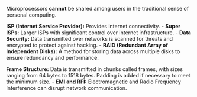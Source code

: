 Microprocessors **cannot** be shared among users in the traditional sense of personal computing.

**ISP (Internet Service Provider):** Provides internet connectivity.
    - **Super ISPs:** Larger ISPs with significant control over internet infrastructure.
    - **Data Security:** Data transmitted over networks is scanned for threats and encrypted to protect against hacking.
    - **RAID (Redundant Array of Independent Disks):** A method for storing data across multiple disks to ensure redundancy and performance.

**Frame Structure:** Data is transmitted in chunks called frames, with sizes ranging from 64 bytes to 1518 bytes. Padding is added if necessary to meet the minimum size.
    - **EMI and RFI:** Electromagnetic and Radio Frequency Interference can disrupt network communication.
